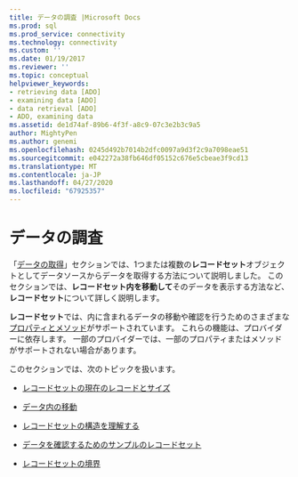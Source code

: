 ```yaml
---
title: データの調査 |Microsoft Docs
ms.prod: sql
ms.prod_service: connectivity
ms.technology: connectivity
ms.custom: ''
ms.date: 01/19/2017
ms.reviewer: ''
ms.topic: conceptual
helpviewer_keywords:
- retrieving data [ADO]
- examining data [ADO]
- data retrieval [ADO]
- ADO, examining data
ms.assetid: de1d74af-89b6-4f3f-a8c9-07c3e2b3c9a5
author: MightyPen
ms.author: genemi
ms.openlocfilehash: 0245d492b7014b2dfc0097a9d3f2c9a7098eae51
ms.sourcegitcommit: e042272a38fb646df05152c676e5cbeae3f9cd13
ms.translationtype: MT
ms.contentlocale: ja-JP
ms.lasthandoff: 04/27/2020
ms.locfileid: "67925357"
---
```

# <a name="examining-data"></a>データの調査
「[データの取得](../../../ado/guide/data/getting-data.md)」セクションでは、1つまたは複数の**レコードセット**オブジェクトとしてデータソースからデータを取得する方法について説明しました。 このセクションでは、**レコードセット内を移動して**そのデータを表示する方法など、**レコードセット**について詳しく説明します。  
  
 **レコードセット**では、内に含まれるデータの移動や確認を行うためのさまざまな[プロパティとメソッド](../../../ado/reference/ado-api/recordset-object-properties-methods-and-events.md)がサポートされています。 これらの機能は、プロバイダーに依存します。 一部のプロバイダーでは、一部のプロパティまたはメソッドがサポートされない場合があります。  
  
 このセクションでは、次のトピックを扱います。  
  
-   [レコードセットの現在のレコードとサイズ](../../../ado/guide/data/current-record-and-size-of-recordset.md)  
  
-   [データ内の移動](../../../ado/guide/data/navigating-through-data.md)  
  
-   [レコードセットの構造を理解する](../../../ado/guide/data/understanding-recordset-structure.md)  
  
-   [データを確認するためのサンプルのレコードセット](../../../ado/guide/data/sample-recordset-for-examining-data.md)  
  
-   [レコードセットの境界](../../../ado/guide/data/boundaries-of-a-recordset.md)

